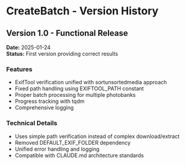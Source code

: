 # CreateBatch - Version History

## Version 1.0 - Functional Release
**Date:** 2025-01-24  
**Status:** First version providing correct results

### Features
- ExifTool verification unified with sortunsortedmedia approach
- Fixed path handling using EXIFTOOL_PATH constant
- Proper batch processing for multiple photobanks
- Progress tracking with tqdm
- Comprehensive logging

### Technical Details
- Uses simple path verification instead of complex download/extract
- Removed DEFAULT_EXIF_FOLDER dependency  
- Unified error handling and logging
- Compatible with CLAUDE.md architecture standards